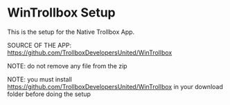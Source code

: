 # WinTrollbox Setup
This is the setup for the Native Trollbox App.

SOURCE OF THE APP: https://github.com/TrollboxDevelopersUnited/WinTrollbox

NOTE: do not remove any file from the zip

NOTE: you must install https://github.com/TrollboxDevelopersUnited/WinTrollbox in your download folder before doing the setup
